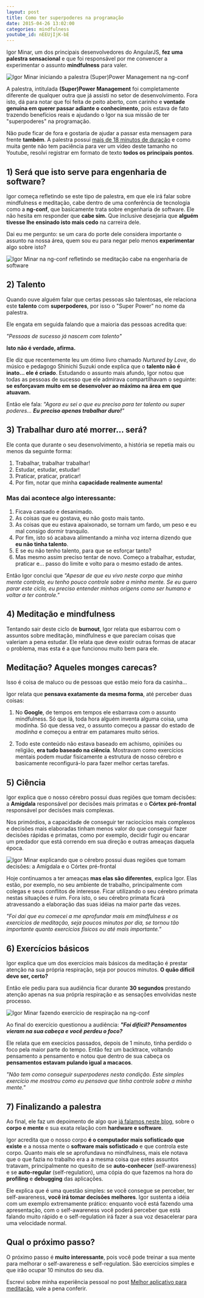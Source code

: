 ```yaml
---
layout: post
title: Como ter superpoderes na programação
date: 2015-04-26 13:02:00
categories: mindfulness
youtube_id: nEEUjIjK-bE
---
```


Igor Minar, um dos principais desenvolvedores do AngularJS, **fez uma palestra sensacional** e que foi responsável por me convencer a experimentar o assunto **mindfulness** para valer.

<div class="post-impact-1">
  <img src="/images/posts/como-ter-superpoderes-na-programacao/igor-minar-super-power-managment-inicio.jpg" title="Igor Minar iniciando a palestra (Super)Power Management na ng-conf">
</div>

A palestra, intitulada **(Super)Power Management** foi completamente diferente de qualquer outra que já assisti no setor de desenvolvimento. Fora isto, dá para notar que foi feita de peito aberto, com carinho e **vontade genuína em querer passar adiante o conhecimento**, pois estava de fato trazendo benefícios reais e ajudando o Igor na sua missão de ter "superpoderes" na programação.

Não pude ficar de fora e gostaria de ajudar a passar esta mensagem para frente **também**. A palestra possui <a href="https://www.youtube.com/watch?v=IGeaXo2ZBr0">mais de 18 minutos de duração</a> e como muita gente não tem paciência para ver um vídeo deste tamanho no Youtube, resolvi registrar em formato de texto **todos os principais pontos**.


## 1) Será que isto serve para engenharia de software?

Igor começa refletindo se este tipo de palestra, em que ele irá falar sobre mindfulness e meditação, cabe dentro de uma conferência de tecnologia como a **ng-conf**, que basicamente trata sobre engenharia de software. Ele não hesita em responder que **cabe sim.** Que inclusive desejaria que **alguém tivesse lhe ensinado isto mais cedo** na carreira dele.

Dai eu me pergunto: se um cara do porte dele considera importante o assunto na nossa área, quem sou eu para negar pelo menos **experimentar** algo sobre isto?

<div class="post-impact-1">
  <img src="/images/posts/como-ter-superpoderes-na-programacao/igor-minar-super-power-managment-sera-que-serve.jpg" title="Igor Minar na ng-conf refletindo se meditação cabe na engenharia de software">
</div>


## 2) Talento

Quando ouve alguém falar que certas pessoas são talentosas, ele relaciona este **talento** com **superpoderes**, por isso o "Super Power" no nome da palestra.

Ele engata em seguida falando que a maioria das pessoas acredita que:

<div class="post-impact-1">
  <p><em>"Pessoas de sucesso já nascem com talento"</em></p>
  <p><strong>Isto não é verdade, afirma.</strong></p>
</div>


Ele diz que recentemente leu um ótimo livro chamado *Nurtured by Love*, do músico e pedagogo Shinichi Suzuki onde explica que o **talento não é inato... ele é criado**. Estudando o assunto mais afundo, Igor notou que todas as pessoas de sucesso que ele admirava compartilhavam o seguinte: **se esforçavam muito em se desenvolver ao máximo na área em que atuavam.**

Então ele fala: *"Agora eu sei o que eu preciso para ter talento ou super poderes... **Eu preciso apenas trabalhar duro!**"*


## 3) Trabalhar duro até morrer... será?

Ele conta que durante o seu desenvolvimento, a história se repetia mais ou menos da seguinte forma:

1. Trabalhar, trabalhar trabalhar!
2. Estudar, estudar, estudar!
3. Praticar, praticar, praticar!
4. Por fim, notar que minha **capacidade realmente aumenta!**

### Mas dai acontece algo interessante:

1. Ficava cansado e desanimado.
2. As coisas que eu gostava, eu não gosto mais tanto.
3. As coisas que eu estava apaixonado, se tornam um fardo, um peso e eu mal consigo dormir tranquilo.
4. Por fim, isto só acabava alimentando a minha voz interna dizendo que **eu não tinha talento**.
5. E se eu não tenho talento, para que se esforçar tanto?
6. Mas mesmo assim preciso tentar de novo. Começo a trabalhar, estudar, praticar e... passo do limite e volto para o mesmo estado de antes.

Então Igor conclui que *"Apesar de que eu vivo neste corpo que minha mente controla, eu tenho pouco controle sobre a minha mente. Se eu quero parar este ciclo, eu preciso entender minhas origens como ser humano e voltar a ter controle."*


## 4) Meditação e mindfulness

Tentando sair deste ciclo de **burnout**, Igor relata que esbarrou com o assuntos sobre meditação, mindfulness e que pareciam coisas que valeriam a pena estudar. Ele relata que deve existir outras formas de atacar o problema, mas esta é a que funcionou muito bem para ele.

<div class="post-impact-1">
  <h2>Meditação? Aqueles monges carecas?</h2>
  <p>Isso é coisa de maluco ou de pessoas que estão meio fora da casinha...</p>
</div>

Igor relata que **pensava exatamente da mesma forma**, até perceber duas coisas:

1. No **Google**, de tempos em tempos ele esbarrava com o assunto mindfulness. Só que lá, toda hora alguém inventa alguma coisa, uma modinha. Só que dessa vez, o assunto começou a passar do estado de *modinha* e começou a entrar em patamares muito sérios.

2. Todo este conteúdo não estava baseado em achismo, opiniões ou religião, **era tudo baseado na ciência**. Mostravam como exercícios mentais podem mudar fisicamente a estrutura de nosso cérebro e basicamente reconfigurá-lo para fazer melhor certas tarefas.

## 5) Ciência

Igor explica que o nosso cérebro possui duas regiões que tomam decisões: a **Amígdala** responsável por decisões mais primatas e o **Córtex pré-frontal** responsável por decisões mais complexas.

Nos primórdios, a capacidade de conseguir ter raciocícios mais complexos e decisões mais elaboradas tinham menos valor do que conseguir fazer decisões rápidas e primatas, como por exemplo, decidir fugir ou encarar um predador que está correndo em sua direção e outras ameaças daquela época.

<div class="post-impact-1">
   <img src="/images/posts/como-ter-superpoderes-na-programacao/igor-minar-super-power-managment-explicando-cerebro.jpg" title="Igor Minar explicando que o cérebro possui duas regiões que tomam decisões: a Amígdala e o Córtex pré-frontal">
</div>

Hoje continuamos a ter ameaças **mas elas são diferentes**, explica Igor. Elas estão, por exemplo, no seu ambiente de trabalho, principalmente com colegas e seus conflitos de interesse. Ficar utilizando o seu cérebro primata nestas situações é ruim. Fora isto, o seu cérebro primata ficará atravessando a elaboração das suas idéias na maior parte das vezes.

*"Foi dai que eu comecei a me aprofundar mais em mindfulness e os exercícios de meditação, seja poucos minutos por dia, se tornou tão importante quanto exercícios físicos ou até mais importante."*

## 6) Exercícios básicos

Igor explica que um dos exercícios mais básicos da meditação é prestar atenção na sua própria respiração, seja por poucos minutos. **O quão dificil deve ser, certo?**

Então ele pediu para sua audiência ficar durante **30 segundos** prestando atenção apenas na sua própria respiração e as sensações envolvidas neste processo.

<div class="post-impact-1">
  <img src="/images/posts/como-ter-superpoderes-na-programacao/igor-minar-super-power-managment-exercicio-respiracao.jpg" title="Igor Minar fazendo exercício de respiração na ng-conf">
</div>

Ao final do exercício questionou a audiência: ***"Foi difícil? Pensamentos vieram na sua cabeça e você perdeu o foco?***

Ele relata que em execícios passados, depois de 1 minuto, tinha perdido o foco pela maior parte do tempo. Então fez um backtrace, voltando pensamento a pensamento e notou que dentro de sua cabeça os **pensamentos estavam pulando igual a macacos**.

<div class="post-impact-1">
  <p><em>"Não tem como conseguir superpoderes nesta condição. Este simples exercício me mostrou como eu pensava que tinha controle sobre a minha mente."</em></p>
</div>

## 7) Finalizando a palestra

Ao final, ele faz um depoimento de algo que <a href="/blog/mindfulness/o-que-e-mindfulness/">já falamos neste blog</a>, sobre o **corpo e mente** e sua exata relação com **hardware e software**.

Igor acredita que o nosso corpo **é o computador mais sofisticado que existe** e a nossa mente o **software mais sofisticado** e que controla este corpo. Quanto mais ele se aprofundava no mindfulness, mais ele notava que o que fazia no trabalho era a a mesma coisa que estes assuntos tratavam, principalmente no quesito de se **auto-conhecer** (self-awareness) e se **auto-regular** (self-regulation), uma cópia do que fazemos na hora do **profiling** e **debugging** das aplicações.

Ele explica que é uma questão simples: se você consegue se perceber, ter self-awareness, **você irá tomar decisões melhores**. Igor sustenta a idéia com um exemplo extremamente prático: enquanto você está fazendo uma apresentação, com o self-awareness você poderá perceber que está falando muito rápido e o self-regulation irá fazer a sua voz desacelerar para uma velocidade normal.

## Qual o próximo passo?

O próximo passo é **muito interessante**, pois você pode treinar a sua mente para melhorar o self-awareness e self-regulation. São exercícios simples e que irão ocupar 10 minutos do seu dia.

Escrevi sobre minha experiência pessoal no post <a href="/blog/mindfulness/melhor-aplicativo-para-meditacao/">Melhor aplicativo para meditação</a>, vale a pena conferir.